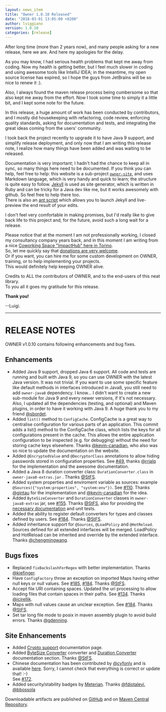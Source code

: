```yaml
---
layout: news_item
title: "Owner 1.0.10 Released"
date: "2018-03-01 13:05:00 +0200"
author: lviggiano
version: 1.0.10
categories: [release]
---
```


After long time (more than 2 years now), and many people asking for a new release, here we are. 
And here my apologies for the delay.
 
As you may know, I had serious health problems that kept me away from coding. Now my health is getting better, but I 
feel much slower in coding and using awesome tools like IntelliJ IDEA; in the meantime, my open source license has 
expired, so I hope the guys from JetBrains will be so nice to renew it :). 

Also, I always found the maven release process being cumbersome so that also kept me away from the effort. 
Now I took some time to simply it a little bit, and I kept some note for the future.

In this release, a huge amount of work has been conducted by contributors, and I mostly did housekeeping with 
refactoring, code review, enforcing quality standards, asking for documentation and tests, and integrating the great 
ideas coming from the users' community. 

I took back the project recently to upgrade it to have Java 9 support, and simplify release deployment, and only now 
that I am writing this release note, I realize how many things have been added and was waiting to be released. 

Documentation is very important; I hadn't had the chance to keep all in sync, so many things here need to be
documented. If you think you can help, feel free to help: this website is a sub-project 
[`owner-site`](https://github.com/lviggiano/owner/tree/master/owner-site), and uses Markdown language, which is very 
handy and quick to learn; the structure is quite easy to follow. 
[Jekyll](https://jekyllrb.com/) is used as site generator, which is written in Ruby and can be tricky for a Java dev 
like me, but it works awesomely with github. So feel free to help there too.  
There is also an [ant script](https://github.com/lviggiano/owner/blob/master/owner-site/build.xml) which allows 
you to launch Jekyll and live-preview the end result of your edits.

I don't feel very comfortable in making promises, but I'd really like to give back life to this project and, for the 
future, avoid such a long wait for a release.

Please notice that at the moment I am not professionally working, I closed my consultancy company years back, and
in this moment I am writing from a nice [Coworking Space "ImpactHub" here in Torino](https://torino.impacthub.net/).  
So, let me quickly say that [donations are very welcome](https://github.com/lviggiano/owner/#donate).  
Or if you want, you can hire me for some custom development on OWNER, training, or to help implementing your 
projects.  
This would definitely help keeping OWNER alive.

Credits to ALL the contributors of OWNER, and to the end-users of this neat library.  
To you all it goes my gratitude for this release.  

**Thank you!**

--Luigi.
  
   
*** 
  
  
RELEASE NOTES
=============

OWNER v1.0.10 contains following enhancements and bug fixes.

Enhancements
------------
 * Added Java 9 support, dropped Java 6 support. All code and tests are running and built with Java 9, so you can use
   OWNER with the latest Java version. It was not trivial. If you want to use some specific feature like default 
   methods in interfaces introduced in Java8, you still need to add `owner-java8` dependency. I know... I didn't want to
   create a new sub-module for Java 9 and every newer versions, if it's not necessary.
   Also, I updated all the dependencies (testing, and optional) and Maven plugins, in order to have it working 
   with Java 9.
   A huge thank you to my friend [@sbordet](https://github.com/sbordet).
 * Added `list()` method to `ConfigCache`. ConfigCache is a great way to centralise configuration for various
   parts of an application. This commit adds a list() method to the ConfigCache class, which lists the keys for all 
   configurations present in the cache. This allows the entire application configuration to be inspected (e.g. for 
   debugging) without the need for storing cache keys elsewhere. Thanks
    [@kevin-canadian](https://github.com/kevin-canadian), who also was so nice to update the documentation on the 
    website.
 * Added `@EncryptedValue` and `@DecryptorClass` annotations to allow hiding passwords stored in configuration
   properties. See [#49](https://github.com/lviggiano/owner/issues/49), thanks [@rrialq](https://github.com/rrialq) 
   for the implementation and the awesome documentation.
 * Added a Java 8 duration converter class: `DurationConverter.class` in `owner-java8-extras.jar` . 
   Thanks [@StFS](https://github.com/StFS).
 * Added system properties and enviroment variable as sources: example `@Sources({"system:properties", "system:env"})`. 
   See [#110](https://github.com/lviggiano/owner/issues/110). Thanks [@gintau](https://github.com/gintau) for the 
   implementation and [@kevin-canadian](https://github.com/kevin-canadian) for the idea.
 * Added `ByteSizeConverter` and `DurationConverter` classes in `owner-java8-extras` jar, see
   [#155](https://github.com/lviggiano/owner/issues/155). Thanks [@StFS](https://github.com/StFS), also for providing 
   the [necessary documentation](http://owner.aeonbits.org/docs/type-conversion/#byte-size) and unit tests.
 * Added the ability to register default converters for types and classes defined by users. 
   See [#184](https://github.com/lviggiano/owner/issues/184).
   Thanks [@StFS](https://github.com/StFS).
 * Added inheritance support for `@Sources`, `@LoadPolicy` and `@HotReload`.   
   Sources defined for all extended interfaces will be merged.
   LoadPolicy and HotReload can be inherited and override by the extended interface.
   Thanks [@chengmingwang](https://github.com/chengmingwang).

Bugs fixes
----------
 * Replaced `fixBackslashForRegex` with better implementation. Thanks [@kiefinger](https://github.com/kiefinger).
 * Have `ConfigFactory` throw an exception on imported Maps having either null keys or null values. 
   See [#185](https://github.com/lviggiano/owner/pull/185), [#184](https://github.com/lviggiano/owner/pull/184).
   Thanks [@StFS](https://github.com/StFS). 
 * Accept file URI containing spaces. Updated the uri processing to allow loading files that contain spaces in
   their paths. 
   See [#134](https://github.com/lviggiano/owner/issues/134). Thanks [@icirellik](https://github.com/icirellik).
 * Maps with null values cause an unclear exception. See [#184](https://github.com/lviggiano/owner/issues/184).
   Thanks [@StFS](https://github.com/StFS). 
 * Set tar long file mode to posix in maven assembly plugin to avoid build errors. 
   Thanks [@gdenning](https://github.com/gdenning).


Site Enhancements
-----------------
 * Added [Crypto support](http://owner.aeonbits.org/docs/crypto/) documentation page.
 * Added [ByteSize Converter](http://owner.aeonbits.org/docs/type-conversion/#byte-size) converter and
   [Duration Converter](http://owner.aeonbits.org/docs/type-conversion/#duration) documentation section.
   Thanks [@StFS](https://github.com/StFS). 
 * Chinese documentation has been contributed by [@cyfonly](https://github.com/cyfonly) and is available 
   [here](https://github.com/cyfonly/owner-doc). Sorry, I cannot check that everything is correct or update that! :-)  
   See [#172](https://github.com/lviggiano/owner/issues/172).
 * Added security/stability badges by [Meterian](https://www.meterian.com/). 
   Thanks [@fdiotalevi](https://github.com/fdiotalevi), [@bbossola](https://github.com/bbossola)

Downloadable artifacts are published on [GitHub](https://github.com/lviggiano/owner/releases/tag/owner-1.0.10) and
on [Maven Central Repository](http://repo1.maven.org/maven2/org/aeonbits/owner/owner-assembly/1.0.10/).


